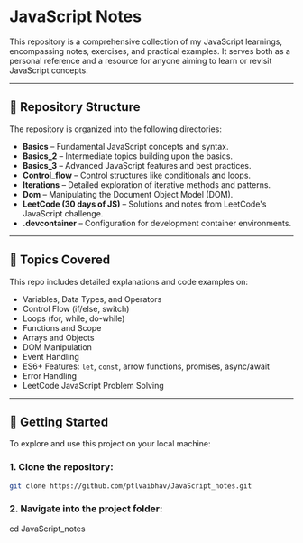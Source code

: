 <!-- # JavaScript_notes
This repository is a collection of all my JavaScript learnings, including notes, and exercises. It serves as a personal reference and a resource for anyone looking to learn or revise JavaScript concepts.


JavaScript Documentation
ECMAScript (Standards of JS) : https://tc39.es/ecma262/#sec-intro
MDN : https://developer.mozilla.org/en-US/docs/Web/JavaScript -->

# JavaScript Notes

This repository is a comprehensive collection of my JavaScript learnings, encompassing notes, exercises, and practical examples. It serves both as a personal reference and a resource for anyone aiming to learn or revisit JavaScript concepts.

---

## 📁 Repository Structure

The repository is organized into the following directories:

- **Basics** – Fundamental JavaScript concepts and syntax.
- **Basics_2** – Intermediate topics building upon the basics.
- **Basics_3** – Advanced JavaScript features and best practices.
- **Control_flow** – Control structures like conditionals and loops.
- **Iterations** – Detailed exploration of iterative methods and patterns.
- **Dom** – Manipulating the Document Object Model (DOM).
- **LeetCode (30 days of JS)** – Solutions and notes from LeetCode's JavaScript challenge.
- **.devcontainer** – Configuration for development container environments.

---

## 🧠 Topics Covered

This repo includes detailed explanations and code examples on:

- Variables, Data Types, and Operators
- Control Flow (if/else, switch)
- Loops (for, while, do-while)
- Functions and Scope
- Arrays and Objects
- DOM Manipulation
- Event Handling
- ES6+ Features: `let`, `const`, arrow functions, promises, async/await
- Error Handling
- LeetCode JavaScript Problem Solving

---

## 🚀 Getting Started

To explore and use this project on your local machine:

### 1. Clone the repository:

```bash
git clone https://github.com/ptlvaibhav/JavaScript_notes.git
```

### 2. Navigate into the project folder:

cd JavaScript_notes
